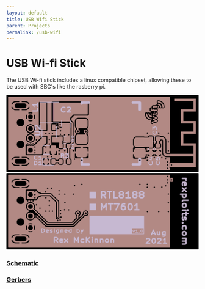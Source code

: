 ```yaml
---
layout: default
title: USB Wifi Stick
parent: Projects
permalink: /usb-wifi
---
```


# USB Wi-fi Stick

The USB Wi-fi stick includes a linux compatible chipset, allowing these to be used with SBC's like the rasberry pi.

![board-top](docs/top-afterdark.png)
![board-bottom](docs/bottom-afterdark.png)

### [Schematic](docs/usb-wifi-v1.0r1.pdf)
### [Gerbers]()